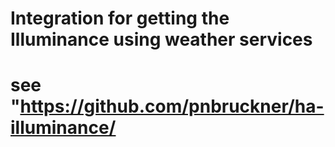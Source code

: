 # Integration for getting the Illuminance using weather services
# see "https://github.com/pnbruckner/ha-illuminance/
